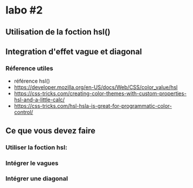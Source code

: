 # labo #2
## Utilisation de la foction hsl()
## Integration d'effet vague et diagonal

### Réference utiles
- référence hsl()
 - https://developer.mozilla.org/en-US/docs/Web/CSS/color_value/hsl
 - https://css-tricks.com/creating-color-themes-with-custom-properties-hsl-and-a-little-calc/
 - https://css-tricks.com/hsl-hsla-is-great-for-programmatic-color-control/

## Ce que vous devez faire

### Utiliser la foction hsl:
### Intégrer le vagues
### Intégrer une diagonal